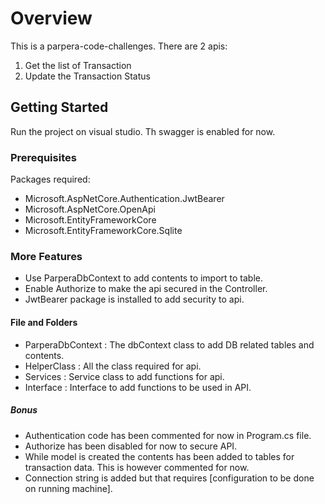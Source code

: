 ﻿# Overview

This is a parpera-code-challenges. There are 2 apis:
1. Get the list of Transaction
2. Update the Transaction Status

## Getting Started
Run the project on visual studio. Th swagger is enabled for now.

### Prerequisites
Packages required:

- Microsoft.AspNetCore.Authentication.JwtBearer
- Microsoft.AspNetCore.OpenApi
- Microsoft.EntityFrameworkCore
- Microsoft.EntityFrameworkCore.Sqlite


### More Features
- Use ParperaDbContext to add contents to import to table.
- Enable Authorize to make the api secured in the Controller.
- JwtBearer package is installed to add security to api.

#### File and Folders
- ParperaDbContext : The dbContext class to add DB related tables and contents.
- HelperClass : All the class required for api.
- Services : Service class to add functions for api.
- Interface : Interface to add functions to be used in API.

##### Bonus
- Authentication code has been commented for now in Program.cs file.
- Authorize has been disabled for now to secure API.
- While model is created the contents has been added to tables for transaction data. This is however commented for now. 
- Connection string is added but that requires [configuration to be done on running machine].